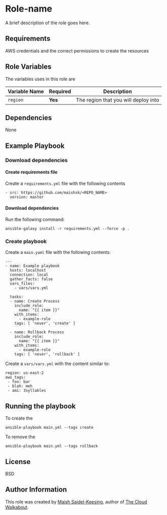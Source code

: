 # Role-name

A brief description of the role goes here.

## Requirements

AWS credentials and the correct permissions to create the resources

## Role Variables

The variables uses in this role are

| Variable Name | Required | Description | 
|----|----|----|
| `region`| **Yes** | The region that you will deploy into |

## Dependencies

None

## Example Playbook

### Download dependencies

#### Create requirements file

Create a `requirements.yml` file with the following contents
```
- src: https://github.com/maishsk/<REPO_NAME>
  version: master
```

#### Download dependencies
Run the following command:
```
ansible-galaxy install -r requirements.yml --force -p .
```

### Create playbook
Create a `main.yaml` file with the following contents:
```
---
- name: Example playbook
  hosts: localhost
  connection: local
  gather_facts: false
  vars_files:
    - vars/vars.yml

  tasks:
  - name: Create Process
    include_role:
      name: "{{ item }}"
    with_items:
      - example-role
    tags: [ 'never', 'create' ]

  - name: Rollback Process
    include_role:
      name: "{{ item }}"
    with_items:
      - example-role
    tags: [ 'never', 'rollback' ]
```

Create a `vars/vars.yml` with the content similar to:
```
region: us-east-2
aws_tags:
 - foo: bar
 - blah: meh
 - ami: 3syllables
```

## Running the playbook

To create the <ENTITY>

`ansible-playbook main.yml --tags create`

To remove the <ENTITY>

`ansible-playbook main.yml --tags rollback`

## License

BSD

## Author Information
This role was created by [Maish Saidel-Keesing](https://www.maishsk.com/), author of [The Cloud Walkabout](http://cloudwalkabout.com/).